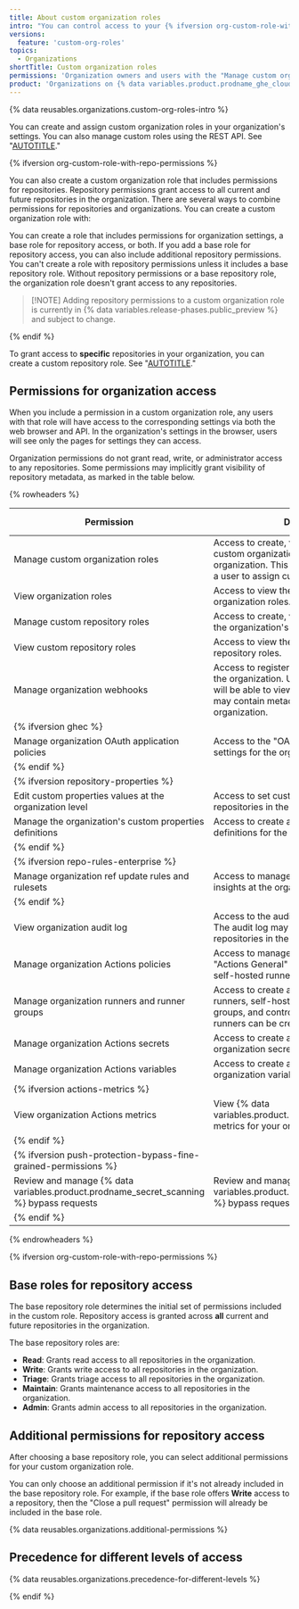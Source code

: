 ```yaml
---
title: About custom organization roles
intro: "You can control access to your {% ifversion org-custom-role-with-repo-permissions %}organization and repository's{% else %} organization's{% endif %} settings with custom organization roles."
versions:
  feature: 'custom-org-roles'
topics:
  - Organizations
shortTitle: Custom organization roles
permissions: 'Organization owners and users with the "Manage custom organization roles" permission'
product: 'Organizations on {% data variables.product.prodname_ghe_cloud %}{% ifversion ghes %} and {% data variables.product.prodname_ghe_server %}{% endif %}'
---
```


{% data reusables.organizations.custom-org-roles-intro %}

You can create and assign custom organization roles in your organization's settings. You can also manage custom roles using the REST API. See "[AUTOTITLE](/organizations/managing-peoples-access-to-your-organization-with-roles/managing-custom-organization-roles)."

{% ifversion org-custom-role-with-repo-permissions %}

You can also create a custom organization role that includes permissions for repositories. Repository permissions grant access to all current and future repositories in the organization. There are several ways to combine permissions for repositories and organizations. You can create a custom organization role with:

You can create a role that includes permissions for organization settings, a base role for repository access, or both. If you add a base role for repository access, you can also include additional repository permissions. You can't create a role with repository permissions unless it includes a base repository role. Without repository permissions or a base repository role, the organization role doesn't grant access to any repositories.

>[!NOTE] Adding repository permissions to a custom organization role is currently in {% data variables.release-phases.public_preview %} and subject to change.

{% endif %}

To grant access to **specific** repositories in your organization, you can create a custom repository role. See "[AUTOTITLE](/organizations/managing-user-access-to-your-organizations-repositories/managing-repository-roles/about-custom-repository-roles)."

## Permissions for organization access

When you include a permission in a custom organization role, any users with that role will have access to the corresponding settings via both the web browser and API. In the organization's settings in the browser, users will see only the pages for settings they can access.

Organization permissions do not grant read, write, or administrator access to any repositories. Some permissions may implicitly grant visibility of repository metadata, as marked in the table below.

{% rowheaders %}

| Permission | Description | More information |
| ------------ | -------------|-------------------- |
| Manage custom organization roles | Access to create, view, update, and delete custom organization roles within the organization. This permission does not allow a user to assign custom roles. | "[AUTOTITLE](/organizations/managing-peoples-access-to-your-organization-with-roles/managing-custom-organization-roles)" |
| View organization roles | Access to view the organization's custom organization roles. | "[AUTOTITLE](/organizations/managing-peoples-access-to-your-organization-with-roles/managing-custom-organization-roles)" |
| Manage custom repository roles | Access to create, view, update, and delete the organization's custom repository roles. |"[AUTOTITLE](/organizations/managing-peoples-access-to-your-organization-with-roles/managing-custom-repository-roles-for-an-organization)" |
| View custom repository roles | Access to view the organization's custom repository roles. | "[AUTOTITLE](/organizations/managing-peoples-access-to-your-organization-with-roles/managing-custom-repository-roles-for-an-organization)" |
| Manage organization webhooks | Access to register and manage webhooks for the organization. Users with this permission will be able to view webhook payloads, which may contain metadata for repositories in the organization. | "[AUTOTITLE](/rest/orgs/webhooks#about-organization-webhooks)" |
|  {% ifversion ghec %} |
Manage organization OAuth application policies | Access to the "OAuth application policy" settings for the organization. | "[AUTOTITLE](/organizations/managing-oauth-access-to-your-organizations-data/about-oauth-app-access-restrictions)" |
|  {% endif %} |
|  {% ifversion repository-properties %} |
| Edit custom properties values at the organization level | Access to set custom property values on all repositories in the organization. | "[AUTOTITLE](/organizations/managing-organization-settings/managing-custom-properties-for-repositories-in-your-organization)" |
| Manage the organization's custom properties definitions | Access to create and edit custom property definitions for the organization. | "[AUTOTITLE](/organizations/managing-organization-settings/managing-custom-properties-for-repositories-in-your-organization)" |
|  {% endif %} |
|  {% ifversion repo-rules-enterprise %} |
| Manage organization ref update rules and rulesets | Access to manage rulesets and view ruleset insights at the organization level. | "[AUTOTITLE](/organizations/managing-organization-settings/managing-rulesets-for-repositories-in-your-organization)" |
|  {% endif %} |
| View organization audit log | Access to the audit log for the organization. The audit log may contain metadata for repositories in the organization. | "[AUTOTITLE](/organizations/keeping-your-organization-secure/managing-security-settings-for-your-organization/reviewing-the-audit-log-for-your-organization)" |
| Manage organization Actions policies | Access to manage all settings on the "Actions General" settings page, except for self-hosted runners settings. | "[AUTOTITLE](/organizations/managing-organization-settings/disabling-or-limiting-github-actions-for-your-organization)" |
| Manage organization runners and runner groups | Access to create and manage GitHub-hosted runners, self-hosted runners, and runner groups, and control where self-hosted runners can be created. | "[AUTOTITLE](/actions/using-github-hosted-runners/about-github-hosted-runners/about-github-hosted-runners#overview-of-github-hosted-runners)"<br><br>"[AUTOTITLE](/actions/hosting-your-own-runners/managing-self-hosted-runners/about-self-hosted-runners)" |
| Manage organization Actions secrets | Access to create and manage Actions organization secrets. | "[AUTOTITLE](/actions/security-guides/using-secrets-in-github-actions#creating-secrets-for-an-organization)" |
| Manage organization Actions variables | Access to create and manage Actions organization variables. | "[AUTOTITLE](/actions/learn-github-actions/variables#creating-configuration-variables-for-an-organization)" |
|  {% ifversion actions-metrics %} |
| View organization Actions metrics | View {% data variables.product.prodname_actions %} metrics for your organization. | "[AUTOTITLE](/organizations/collaborating-with-groups-in-organizations/viewing-usage-metrics-for-github-actions)" |
|  {% endif %} |
|  {% ifversion push-protection-bypass-fine-grained-permissions %} |
| Review and manage {% data variables.product.prodname_secret_scanning %} bypass requests | Review and manage {% data variables.product.prodname_secret_scanning %} bypass requests for your organization. | "[AUTOTITLE](/code-security/secret-scanning/using-advanced-secret-scanning-and-push-protection-features/delegated-bypass-for-push-protection)" |
|  {% endif %} |

{% endrowheaders %}

{% ifversion org-custom-role-with-repo-permissions %}

## Base roles for repository access

The base repository role determines the initial set of permissions included in the custom role. Repository access is granted across **all** current and future repositories in the organization.

The base repository roles are:

* **Read**: Grants read access to all repositories in the organization.
* **Write**: Grants write access to all repositories in the organization.
* **Triage**: Grants triage access to all repositories in the organization.
* **Maintain**: Grants maintenance access to all repositories in the organization.
* **Admin**: Grants admin access to all repositories in the organization.

## Additional permissions for repository access

After choosing a base repository role, you can select additional permissions for your custom organization role.

You can only choose an additional permission if it's not already included in the base repository role. For example, if the base role offers **Write** access to a repository, then the "Close a pull request" permission will already be included in the base role.

{% data reusables.organizations.additional-permissions %}

## Precedence for different levels of access

{% data reusables.organizations.precedence-for-different-levels %}

{% endif %}
